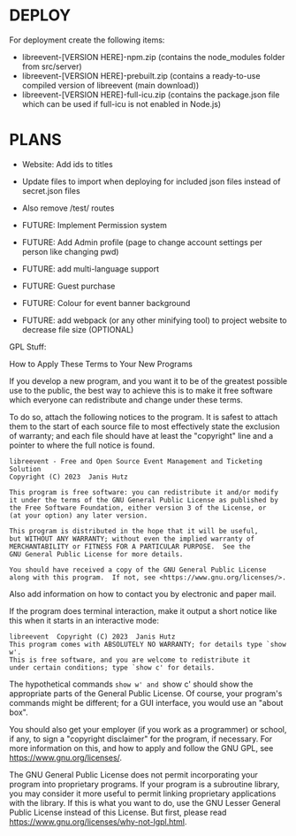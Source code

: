 # DEPLOY
For deployment create the following items:
- libreevent-[VERSION HERE]-npm.zip (contains the node_modules folder from src/server)
- libreevent-[VERSION HERE]-prebuilt.zip (contains a ready-to-use compiled version of libreevent (main download))
- libreevent-[VERSION HERE]-full-icu.zip (contains the package.json file which can be used if full-icu is not enabled in Node.js)



# PLANS
- Website: Add ids to titles


- Update files to import when deploying for included json files instead of secret.json files
- Also remove /test/ routes


- FUTURE: Implement Permission system
- FUTURE: Add Admin profile (page to change account settings per person like changing pwd)
- FUTURE: add multi-language support
- FUTURE: Guest purchase
- FUTURE: Colour for event banner background 
- FUTURE: add webpack (or any other minifying tool) to project website to decrease file size (OPTIONAL)



GPL Stuff:

How to Apply These Terms to Your New Programs

  If you develop a new program, and you want it to be of the greatest
possible use to the public, the best way to achieve this is to make it
free software which everyone can redistribute and change under these terms.

  To do so, attach the following notices to the program.  It is safest
to attach them to the start of each source file to most effectively
state the exclusion of warranty; and each file should have at least
the "copyright" line and a pointer to where the full notice is found.

    libreevent - Free and Open Source Event Management and Ticketing
    Solution
    Copyright (C) 2023  Janis Hutz

    This program is free software: you can redistribute it and/or modify
    it under the terms of the GNU General Public License as published by
    the Free Software Foundation, either version 3 of the License, or
    (at your option) any later version.

    This program is distributed in the hope that it will be useful,
    but WITHOUT ANY WARRANTY; without even the implied warranty of
    MERCHANTABILITY or FITNESS FOR A PARTICULAR PURPOSE.  See the
    GNU General Public License for more details.

    You should have received a copy of the GNU General Public License
    along with this program.  If not, see <https://www.gnu.org/licenses/>.

Also add information on how to contact you by electronic and paper mail.

  If the program does terminal interaction, make it output a short
notice like this when it starts in an interactive mode:

    libreevent  Copyright (C) 2023  Janis Hutz
    This program comes with ABSOLUTELY NO WARRANTY; for details type `show w'.
    This is free software, and you are welcome to redistribute it
    under certain conditions; type `show c' for details.

The hypothetical commands `show w' and `show c' should show the appropriate
parts of the General Public License.  Of course, your program's commands
might be different; for a GUI interface, you would use an "about box".

  You should also get your employer (if you work as a programmer) or school,
if any, to sign a "copyright disclaimer" for the program, if necessary.
For more information on this, and how to apply and follow the GNU GPL, see
<https://www.gnu.org/licenses/>.

  The GNU General Public License does not permit incorporating your program
into proprietary programs.  If your program is a subroutine library, you
may consider it more useful to permit linking proprietary applications with
the library.  If this is what you want to do, use the GNU Lesser General
Public License instead of this License.  But first, please read
<https://www.gnu.org/licenses/why-not-lgpl.html>.

